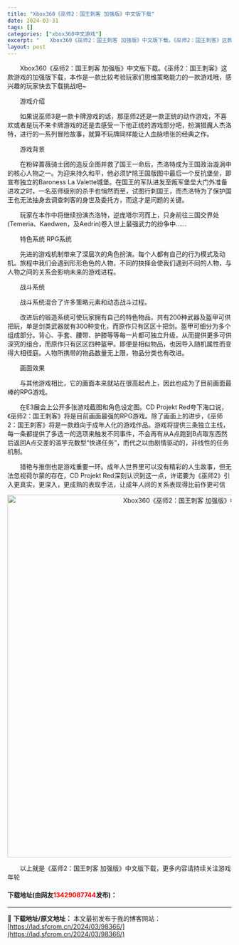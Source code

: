 ```yaml
---
title: "Xbox360《巫师2：国王刺客 加强版》中文版下载"
date: 2024-03-31
tags: []
categories: ["xbox360中文游戏"]
excerpt: "　　Xbox360《巫师2：国王刺客 加强版》中文版下载。《巫师2：国王刺客》这款游戏的加强版下载，本作是一款比较考验玩家们思维策略能力的一款游戏哦，感兴趣的玩家快去下载挑战吧~ 　　游戏介绍 　　如果说巫师3是一款卡牌游戏的话，那巫师2还是一款正统的动作游戏，不喜欢或者是玩不来卡牌游戏的还是去感受&hellip;"
layout: post
---
```


 <p>　　Xbox360《巫师2：国王刺客 加强版》中文版下载。《巫师2：国王刺客》这款游戏的加强版下载，本作是一款比较考验玩家们思维策略能力的一款游戏哦，感兴趣的玩家快去下载挑战吧~</p> <p>　　游戏介绍</p> <p>　　如果说巫师3是一款卡牌游戏的话，那巫师2还是一款正统的动作游戏，不喜欢或者是玩不来卡牌游戏的还是去感受一下他正统的游戏部分吧，扮演猎魔人杰洛特，进行的一系列冒险故事，就算不玩牌同样能让人血脉喷张的经典之作。</p> <p>　　游戏背景</p> <p>　　在粉碎蔷薇骑士团的造反企图并救了国王一命后，杰洛特成为王国政治漩涡中的核心人物之一。为迎来持久和平，他必须铲除王国版图中最后一个反抗堡垒，即宣布独立的Baroness La Valette城堡。在国王的军队进发至叛军堡垒大门外准备进攻之时，一名巫师级别的杀手也悄然而至，试图行刺国王，而杰洛特为了保护国王也无法抽身去调查刺客的身世及委托方，而这才是问题的关键。</p> <p>　　玩家在本作中将继续扮演杰洛特，逆庞塔尔河而上，只身前往三国交界处(Temeria、Kaedwen，及Aedrin)卷入世上最强武力的纷争中&hellip;&hellip;</p> <p>　　特色系统 RPG系统</p> <p>　　先进的游戏机制带来了深层次的角色扮演。每个人都有自己的行为模式及动机。旅程中我们会遇到形形色色的人物，不同的抉择会使我们遇到不同的人物，与人物之间的关系会影响未来的游戏进程。</p> <p>　　战斗系统</p> <p>　　战斗系统混合了许多策略元素和动态战斗过程。</p> <p>　　改进后的锻造系统可使玩家拥有自己的特色物品，共有200种武器及盔甲可供把玩，单是剑类武器就有300种变化，而原作只有区区十把剑。盔甲可细分为多个组成部分。背心、手套、腰带、护膝等等每一片都可独立升级，从而提供更多可供深究的组合，而原作只有区区四种盔甲。即便是相似物品，也因导入随机属性而变得大相径庭。人物所携带的物品数量无上限，物品分类也有改进。</p> <p>　　画面效果</p> <p>　　与其他游戏相比，它的画面本来就站在很高起点上，因此也成为了目前画面最棒的RPG游戏。</p> <p>　　在E3展会上公开多张游戏截图和角色设定图。CD Projekt Red夸下海口说，《巫师2：国王刺客》将是目前画面最强的RPG游戏。除了画面上的进步，《巫师2：国王刺客》将是一款趋向于成年人化的游戏作品。游戏将提供三条独立主线，每一条都提供了多选一的选项来触发不同事件，不会再有从A点跑到B点取东西然后返回A点交差的滥竽充数型&ldquo;快递任务&rdquo;，而代之以由剧情驱动的，非线性的任务机制。</p> <p>　　猎艳与推倒也是游戏重要一环。成年人世界里可以没有精彩的人生故事，但无法忽视荷尔蒙的存在，CD Projekt Red深刻认识到这一点，许诺要为《巫师2》引入更真实，更深入，更成熟的表现手法，让成年人间的关系表现得比前作更可信</p> <p align="center"><img align="" border="0" src="https://lad.sfcrom.cn/wp-content/uploads/2024/03/20240330_66084100354b4.jpg" width="815" alt="Xbox360《巫师2：国王刺客 加强版》中文版下载" /></p> <p>　　以上就是《巫师2：国王刺客 加强版》中文版下载，更多内容请持续关注游戏年轮</p> <p><h4>下载地址(由网友<font color="red">13429087744</font>发布)：</h4></p> 

---
📖 **下载地址/原文地址：** 本文最初发布于我的博客网站：[https://lad.sfcrom.cn/2024/03/98366/](https://lad.sfcrom.cn/2024/03/98366/)
